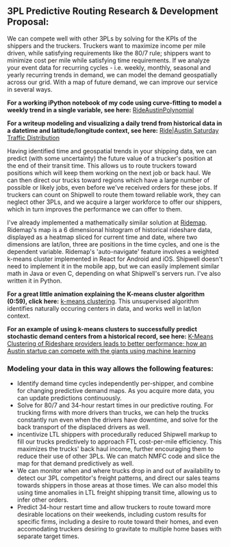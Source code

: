 ## 3PL Predictive Routing Research & Development Proposal:

We can compete well with other 3PLs by solving for the KPIs of the shippers and the truckers. Truckers want to maximize income per mile driven, while satisfying requirements like the 80/7 rule; shippers want to minimize cost per mile while satisfying time requirements. If we analyze your event data for recurring cycles - i.e. weekly, monthly, seasonal and yearly recurring trends in demand, we can model the demand geospatially across our grid. With a map of future demand, we can improve our service in several ways.

**For a working iPython notebook of my code using curve-fitting to model a weekly trend in a single variable, see here:** [RideAustinPolynomial](https://github.com/JCMontalbano/Code-portfolio/tree/master/RideAustinPolynomial)

**For a writeup modeling and visualizing a daily trend from historical data in a datetime and latitude/longitude context, see here:** 
[Ride|Austin Saturday Traffic Distribution](http://www.eosmath.com/2017/05/rideaustin-saturday-traffic-distribution.html)

Having identified time and geospatial trends in your shipping data, we can predict (with some uncertainty) the future value of a trucker's position at the end of their transit time. This allows us to route truckers toward positions which will keep them working on the next job or back haul. We can then direct our trucks toward regions which have a large number of possible or likely jobs, even before we've received orders for these jobs. If truckers can count on Shipwell to route them toward reliable work, they can neglect other 3PLs, and we acquire a larger workforce to offer our shippers, which in turn improves the performance we can offer to them.

I've already implemented a mathematically similar solution at [Ridemap](https://ridemap.ai). Ridemap's map is a 6 dimensional histogram of historical rideshare data, displayed as a heatmap sliced for current time and date, where two dimensions are lat/lon, three are positions in the time cycles, and one is the dependent variable. Ridemap's 'auto-navigate' feature involves a weighted k-means cluster implemented in React for Android and iOS. Shipwell doesn't need to implement it in the mobile app, but we can easily implement similar math in Java or even C, depending on what Shipwell's servers run. I've also written it in Python. 

**For a great little animation explaining the K-means cluster algorithm (0:59), click here:** [k-means clustering](https://www.youtube.com/watch?v=5I3Ei69I40s). This unsupervised algorithm identifies naturally occuring centers in data, and works well in lat/lon context. 

**For an example of using k-means clusters to successfully predict stochastic demand centers from a historical record, see here:** [K-Means Clustering of Rideshare providers leads to better performance; how an Austin startup can compete with the giants using machine learning
](http://www.eosmath.com/2017/06/k-means-clustering-of-rideshare.html)

### Modeling your data in this way allows the following features:
* Identify demand time cycles independently per-shipper, and combine for changing predictive demand maps. As you acquire more data, you can update predictions continuously.
* Solve for 80/7 and 34-hour restart times in our predictive routing. For trucking firms with more drivers than trucks, we can help the trucks constantly run even when the drivers have downtime, and solve for the back transport of the displaced drivers as well.
* incentivize LTL shippers with procedurally reduced Shipwell markup to fill our trucks predictively to approach FTL cost-per-mile efficiency. This maximizes the trucks' back haul income, further encouraging them to reduce their use of other 3PLs. We can match NMFC code and slice the map for that demand predictively as well.
* We can monitor when and where trucks drop in and out of availability to detect our 3PL competitor's freight patterns, and direct our sales teams towards shippers in those areas at those times. We can also model this using time anomalies in LTL freight shipping transit time, allowing us to infer other orders.
* Predict 34-hour restart time and allow truckers to route toward more desirable locations on their weekends, including custom results for specific firms, including a desire to route toward their homes, and even accomodating truckers desiring to gravitate to multiple home bases with separate target times.
